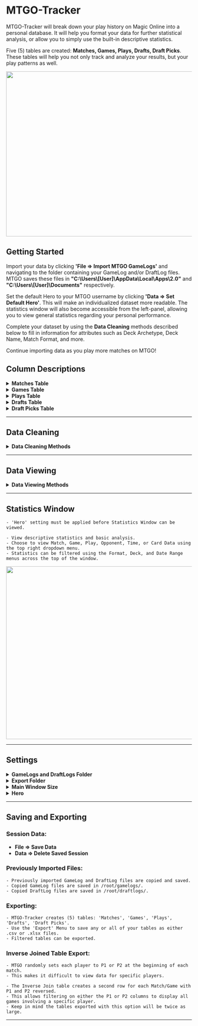 # MTGO-Tracker
MTGO-Tracker will break down your play history on Magic Online into a personal database. It will help you format your data for further statistical analysis, or allow you to simply use the built-in descriptive statistics.

Five (5) tables are created: **Matches, Games, Plays, Drafts, Draft Picks**. These tables will help you not only track and analyze your results, but your play patterns as well.

<p align="center">
<img src="https://github.com/cderickson/MTGO-Tracker/blob/main/readme_image.jpg?raw=true" width="808" height="448">
</p>

## Getting Started
Import your data by clicking **'File => Import MTGO GameLogs'** and navigating to the folder containing your GameLog and/or DraftLog files. MTGO saves these files in **"C:\Users\\[User]\AppData\Local\Apps\2.0"** and **"C:\Users\\[User]\Documents"** respectively.

Set the default Hero to your MTGO username by clicking **'Data => Set Default Hero'**. This will make an individualized dataset more readable. The statistics window will also become accessible from the left-panel, allowing you to view general statistics regarding your personal performance.

Complete your dataset by using the **Data Cleaning** methods described below to fill in information for attributes such as Deck Archetype, Deck Name, Match Format, and more.

Continue importing data as you play more matches on MTGO!
## Column Descriptions
<details>
<summary><b>Matches Table</b></summary>
<p></p>
<p>

| Table | Column_Name | Description |
| ------------- | ------------- | ------------- |
| Matches | Match_ID | Unique Match_ID |
| | P1 | Player 1 Username |
| | P1_Arch | Player 1 Deck Archetype (eg. Aggro/Control/etc.) |
| | P1_Subarch | Player 1 Deckname |
| | P2 | Player 2 Username |
| | P2_Arch | Player 2 Deck Archetype (eg. Aggro/Control/etc.) |
| | P2_Subarch | Player 2 Deckname |
| | P1_Roll | Integer: Player 1 Die Roll |
| | P2_Roll | Integer: Player 2 Die Roll |
| | Roll_Winner | Die Roll Winner |
| | P1_Wins | Integer: Player 1 Game Wins |
| | P2_Wins | Integer: Player 2 Game Wins |
| | Match_Winner | Match Winner |
| | Format | Match Format Played |
| | Limited_Format | Limited Format Played ('NA' if Constructed Match) |
| | Match_Type | MTGO Match Type (eg. League/Challenge) |
| | Date | Date/Time at Start of Match: YYYY-MM-DD-HH-MM |
</p>
</details>
<details>
<summary><b>Games Table</b></summary>
<p></p>
<p>

| Table | Column_Name | Description |
| ------------- | ------------- | ------------- |
| Games | Match_ID | Unique Match_ID |
| | P1 | Player 1 Username |
| | P2 | Player 2 Username |
| | Game_Num | Integer: 1, 2, 3 |
| | PD_Selector | Player with Choice of Play/Draw |
| | PD_Choice | Play/Draw Selection |
| | On_Play | On-The-Play Player |
| | On_Draw | On-The-Draw Player |
| | P1_Mulls | Integer: Mulligans by Player 1 |
| | P2_Mulls | Integer: Mulligans by Player 2 |
| | Turns | Integer: Total Turns in Game |
| | Game_Winner | Game Winner |
</p>
</details>
<details>
<summary><b>Plays Table</b></summary>
<p></p>
<p>

| Table | Column_Name | Description |
| ------------- | ------------- | ------------- |
| Plays | Match_ID | Unique Match_ID |
| | Game_Num | Integer: 1, 2, 3 |
| | Play_Num | Integer: Play Number |
| | Turn_Num | Integer: Turn Number |
| | Casting_Player | Player Committing Game Action |
| | Action | Game Action: 'Land Drop', 'Casts', 'Triggers', 'Activated Ability', 'Draws', 'Attacks' |
| | Primary_Card | Card Being Cast/Played/Triggered/etc. |
| | Target1 | Target Card #1 of Primary Card ('NA' if No Targeted Cards)|
| | Target2 | Target Card #2 of Primary Card ('NA' if <2 Targeted Cards) |
| | Target3 | Target Card #3 of Primary Card ('NA' if <3 Targeted Cards) |
| | Opp_Target | Bool (1 or 0): '1' if Current Play is Targetting Opponent |
| | Self_Target | Bool (1 or 0): '1' if Current Play is Self-Targetting |
| | Cards_Drawn | Integer: Total Cards Drawn (Current Action) |
| | Attackers | Integer: Total Attackers (Current Action) |
| | Active_Player | Active Player |
| | Nonactive_Player | Nonactive Player |
</p>
</details>
<details>
<summary><b>Drafts Table</b></summary>
<p></p>
<p>

| Table | Column_Name | Description |
| ------------- | ------------- | ------------- |
| Drafts | Draft_ID | Unique Draft_ID |
| | Hero | Drafting Player Username |
| | Player_1-8 | Username |
| | Match_Wins | Integer: Hero Match Wins |
| | Match_Losses | Integer: Hero Match Losses |
| | Format | Draft Format Played |
| | Date | Date/Time at Start of Match: YYYY-MM-DD-HH-MM |
</p>
</details>
<details>
<summary><b>Draft Picks Table</b></summary>
<p></p>
<p>

| Table | Column_Name | Description |
| ------------- | ------------- | ------------- |
| Draft Picks | Draft_ID | Unique Draft_ID |
| | Card | Selected/Drafted Card |
| | Pack_Num | Integer: Pack of the Current Draft |
| | Pick_Num | Integer: Pick of the Current Pack |
| | Pick_Ovr | Integer: Overall Pick of the Draft |
| | Avail_1-14 | Other Available Cards During Pick |
</p>
</details>

- - - -
## Data Cleaning
<details>
<summary><b>Data Cleaning Methods</b></summary>

### Missing Match Data:
**Data => Input Missing Match Data**
	
	- Matches import with empty P1/P2_Arch, P1/P2_Subarch, (Limited)_Format, Match_Type columns by default.
	- Cycle through Matches with empty columns and manually fill them in.	
### Missing Game_Winner:
**Data => Input Missing Game_Winner Data**

	- The 'Games.Game_Winner' column will be set to 'NA' if the game's winner could not be determined.
	- Cycle through affected Games and manually select a Game_Winner based on trailing Game Actions. 
	- All tables will be automatically updated accordingly.
### Best Guess Deck Names:
**Data => Apply Best Guess for Deck Names**
	
	- The 'Matches.P1/P2_Subarch' columns will be set to 'NA' by default after importing.
	- Import sample decklists and apply best guess deck names in the 'Matches.P1/P2_Subarch' columns.
	- Sample decklists from YYYY-MM to YYYY-MM are included and will be updated at the end of every month.

	- Clicking 'Apply to All' will overwrite any existing P1/P2_Subarch values.
	- Click 'Apply to Unknowns' if you do not wish to overwrite your previous changes to these columns.
	- Matches with Format set to Draft/Sealed/Cube will have deck name set to colors played (eg. WU/RG/etc.)
### Revise Record(s) Button:
	- Selected row(s) in the 'Matches' table can be manually revised.
	- If multiple rows are selected, the revision will apply to all selected rows.
	- This is only applicable to rows in the 'Matches' table.
### Remove Record(s) Button:
	- Selected row(s) in the 'Matches' table can be removed from your database.
	- All associated Games and Plays data will also be removed.
	- Removed Matches can be ignored, meaning they will not be included in future imports.
	- This is only applicable to rows in the 'Matches' table.
### Input Options File
	- Control the dropdown menu options available when making revisions.
	- Add or delete options under their respective header.
	- Each option MUST be on it's own line.
	- Do not alter the pre-existing headers in this file.
</details>

- - - -
## Data Viewing
<details>
<summary><b>Data Viewing Methods</b></summary>
	
### Filtering: 
	- Manipulate the data being displayed by applying filters accessible using the Filter button.
### Drill Down:
	- Double-clicking on a Match row will display all Games for the selected Match. 
	- Double-clicking on a Game row will display all Plays for the selected Game.
	- Double-clicking on a Draft row will display all Draft Picks for the selected Draft.
	- Click the 'Clear Filter' button to display all data after drilling down.
</details>

- - - -
## Statistics Window
	- 'Hero' setting must be applied before Statistics Window can be viewed.
	
	- View descriptive statistics and basic analysis. 
	- Choose to view Match, Game, Play, Opponent, Time, or Card Data using the top right dropdown menu.
	- Statistics can be filtered using the Format, Deck, and Date Range menus across the top of the window.
<p align="center">
<img src="https://github.com/cderickson/MTGO-Tracker/blob/main/readme_image2.jpg?raw=true" width="808" height="469">
</p>

- - - -
## Settings
<details>
	<summary><b>GameLogs and DraftLogs Folder</b></summary>
	<p></p>
	<p><b>Data => Set Default Import Folders</b></p>
	
	- The folders containing your MTGO GameLog and DraftLog files.
	- MTGO saves GameLog files in "C:\Users\[User]\AppData\Local\Apps\2.0" by default.
	- MTGO saves DraftLog files in "C:\Users\[User]\Documents" by default.
</details>
<details>
	<summary><b>Export Folder</b></summary>
	<p></p>
	<p><b>Export => Set Default Export Folder</b></p>
	
	- The folder where exported .csv and .xlsx files will be saved.
</details>
<details>
	<summary><b>Main Window Size</b></summary>
	<p></p>
	<p><b>File => Set Default Window Size</b></p>
	
	- Small: 1000x500
	- Large: 1750x750
</details>
<details>
	<summary><b>Hero</b></summary>
	<p></p>
	<p><b>Data => Set Default Hero</b></p>
	
	- Setting a default 'Hero' moves the Hero's username into the P1 column by default. 
	- Data in the 'Statistics' window will be shown from the Hero's perspective.
</details>

- - - -
## Saving and Exporting
### Session Data:
- **File => Save Data**
- **Data => Delete Saved Session**
### Previously Imported Files:

	- Previously imported GameLog and DraftLog files are copied and saved.
	- Copied GameLog files are saved in /root/gamelogs/.
	- Copied DraftLog files are saved in /root/draftlogs/.
### Exporting:

	- MTGO-Tracker creates (5) tables: 'Matches', 'Games', 'Plays', 'Drafts', 'Draft Picks'.
	- Use the 'Export' Menu to save any or all of your tables as either .csv or .xlsx files.
	- Filtered tables can be exported.
### Inverse Joined Table Export:

	- MTGO randomly sets each player to P1 or P2 at the beginning of each match. 
	- This makes it difficult to view data for specific players.
	
	- The Inverse Join table creates a second row for each Match/Game with P1 and P2 reversed.
	- This allows filtering on either the P1 or P2 columns to display all games involving a specific player.
	- Keep in mind the tables exported with this option will be twice as large.
- - - -
